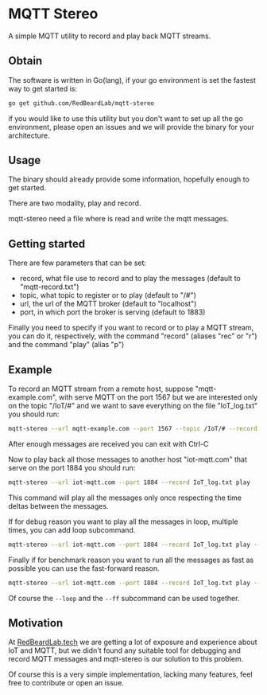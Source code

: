 # MQTT Stereo

A simple MQTT utility to record and play back MQTT streams.

## Obtain

The software is written in Go(lang), if your go environment is set the fastest way to get started is:

``` bash
go get github.com/RedBeardLab/mqtt-stereo
```

if you would like to use this utility but you don't want to set up all the go environment, please open an issues and we will provide the binary for your architecture.

## Usage

The binary should already provide some information, hopefully enough to get started.

There are two modality, play and record.

mqtt-stereo need a file where is read and write the mqtt messages.

## Getting started

There are few parameters that can be set:

 * record, what file use to record and to play the messages (default to "mqtt-record.txt")
 * topic, what topic to register or to play (default to "/#")
 * url, the url of the MQTT broker (default to "localhost")
 * port, in which port the broker is serving (default to 1883)

Finally you need to specify if you want to record or to play a MQTT stream, you can do it, respectively, with the command "record" (aliases "rec" or "r") and the command "play" (alias "p")

## Example

To record an MQTT stream from a remote host, suppose "mqtt-example.com", with serve MQTT on the port 1567 but we are interested only on the topic "/IoT/#" and we want to save everything on the file "IoT_log.txt" you should run:

``` bash
mqtt-stereo --url mqtt-example.com --port 1567 --topic /IoT/# --record IoT_log.txt record
```

After enough messages are received you can exit with Ctrl-C

Now to play back all those messages to another host "iot-mqtt.com" that serve on the port 1884 you should run:

```bash
mqtt-stereo --url iot-mqtt.com --port 1884 --record IoT_log.txt play
```

This command will play all the messages only once respecting the time deltas between the messages.

If for debug reason you want to play all the messages in loop, multiple times, you can add loop subcommand.

```bash
mqtt-stereo --url iot-mqtt.com --port 1884 --record IoT_log.txt play --loop
```

Finally if for benchmark reason you want to run all the messages as fast as possible you can use the fast-forward reason.

```bash
mqtt-stereo --url iot-mqtt.com --port 1884 --record IoT_log.txt play --ff
```

Of course the `--loop` and the `--ff` subcommand can be used together.

## Motivation

At [RedBeardLab.tech](http://redbeardlab.tech) we are getting a lot of exposure and experience about IoT and MQTT, but we didn't found any suitable tool for debugging and record MQTT messages and mqtt-stereo is our solution to this problem.

Of course this is a very simple implementation, lacking many features, feel free to contribute or open an issue.
